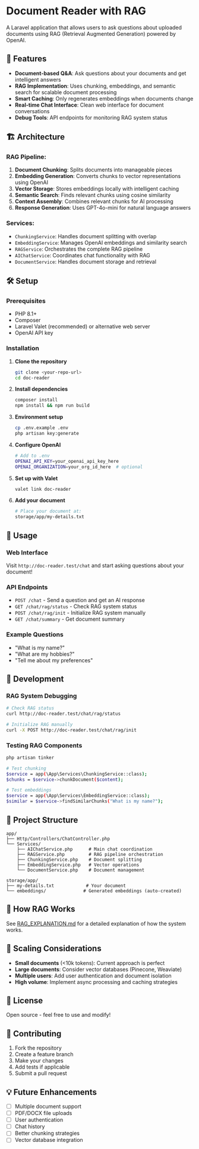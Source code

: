 # Document Reader with RAG

A Laravel application that allows users to ask questions about uploaded documents using RAG (Retrieval Augmented Generation) powered by OpenAI.

## 🚀 Features

- **Document-based Q&A**: Ask questions about your documents and get intelligent answers
- **RAG Implementation**: Uses chunking, embeddings, and semantic search for scalable document processing
- **Smart Caching**: Only regenerates embeddings when documents change
- **Real-time Chat Interface**: Clean web interface for document conversations
- **Debug Tools**: API endpoints for monitoring RAG system status

## 🏗️ Architecture

### RAG Pipeline:
1. **Document Chunking**: Splits documents into manageable pieces
2. **Embedding Generation**: Converts chunks to vector representations using OpenAI
3. **Vector Storage**: Stores embeddings locally with intelligent caching
4. **Semantic Search**: Finds relevant chunks using cosine similarity
5. **Context Assembly**: Combines relevant chunks for AI processing
6. **Response Generation**: Uses GPT-4o-mini for natural language answers

### Services:
- `ChunkingService`: Handles document splitting with overlap
- `EmbeddingService`: Manages OpenAI embeddings and similarity search
- `RAGService`: Orchestrates the complete RAG pipeline
- `AIChatService`: Coordinates chat functionality with RAG
- `DocumentService`: Handles document storage and retrieval

## 🛠️ Setup

### Prerequisites
- PHP 8.1+
- Composer
- Laravel Valet (recommended) or alternative web server
- OpenAI API key

### Installation

1. **Clone the repository**
   ```bash
   git clone <your-repo-url>
   cd doc-reader
   ```

2. **Install dependencies**
   ```bash
   composer install
   npm install && npm run build
   ```

3. **Environment setup**
   ```bash
   cp .env.example .env
   php artisan key:generate
   ```

4. **Configure OpenAI**
   ```bash
   # Add to .env
   OPENAI_API_KEY=your_openai_api_key_here
   OPENAI_ORGANIZATION=your_org_id_here  # optional
   ```

5. **Set up with Valet**
   ```bash
   valet link doc-reader
   ```

6. **Add your document**
   ```bash
   # Place your document at:
   storage/app/my-details.txt
   ```

## 🎯 Usage

### Web Interface
Visit `http://doc-reader.test/chat` and start asking questions about your document!

### API Endpoints

- `POST /chat` - Send a question and get an AI response
- `GET /chat/rag/status` - Check RAG system status
- `POST /chat/rag/init` - Initialize RAG system manually
- `GET /chat/summary` - Get document summary

### Example Questions
- "What is my name?"
- "What are my hobbies?"
- "Tell me about my preferences"

## 🔧 Development

### RAG System Debugging
```bash
# Check RAG status
curl http://doc-reader.test/chat/rag/status

# Initialize RAG manually
curl -X POST http://doc-reader.test/chat/rag/init
```

### Testing RAG Components
```bash
php artisan tinker

# Test chunking
$service = app(\App\Services\ChunkingService::class);
$chunks = $service->chunkDocument($content);

# Test embeddings
$service = app(\App\Services\EmbeddingService::class);
$similar = $service->findSimilarChunks("What is my name?");
```

## 📁 Project Structure

```
app/
├── Http/Controllers/ChatController.php
└── Services/
    ├── AIChatService.php      # Main chat coordination
    ├── RAGService.php         # RAG pipeline orchestration
    ├── ChunkingService.php    # Document splitting
    ├── EmbeddingService.php   # Vector operations
    └── DocumentService.php    # Document management

storage/app/
├── my-details.txt            # Your document
└── embeddings/              # Generated embeddings (auto-created)
```

## 🧠 How RAG Works

See [RAG_EXPLANATION.md](RAG_EXPLANATION.md) for a detailed explanation of how the system works.

## 🚀 Scaling Considerations

- **Small documents** (<10k tokens): Current approach is perfect
- **Large documents**: Consider vector databases (Pinecone, Weaviate)
- **Multiple users**: Add user authentication and document isolation
- **High volume**: Implement async processing and caching strategies

## 📝 License

Open source - feel free to use and modify!

## 🤝 Contributing

1. Fork the repository
2. Create a feature branch
3. Make your changes
4. Add tests if applicable
5. Submit a pull request

## 💡 Future Enhancements

- [ ] Multiple document support
- [ ] PDF/DOCX file uploads
- [ ] User authentication
- [ ] Chat history
- [ ] Better chunking strategies
- [ ] Vector database integration